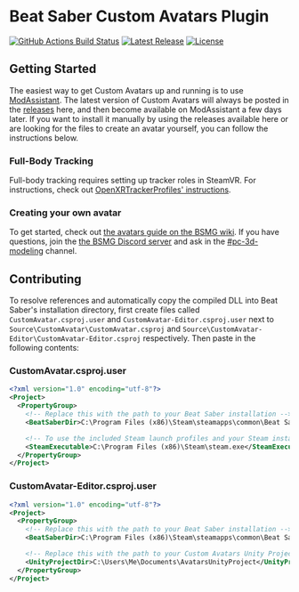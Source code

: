 # Beat Saber Custom Avatars Plugin
[![GitHub Actions Build Status](https://img.shields.io/github/actions/workflow/status/nicoco007/BeatSaberCustomAvatars/build.yml?branch=main&style=flat-square)](https://github.com/nicoco007/BeatSaberCustomAvatars/actions?query=workflow%3Abuild+branch%3Amain)
[![Latest Release](https://img.shields.io/github/v/release/nicoco007/BeatSaberCustomAvatars?style=flat-square)](https://github.com/nicoco007/BeatSaberCustomAvatars/releases/latest)
[![License](https://img.shields.io/github/license/nicoco007/BeatSaberCustomAvatars?style=flat-square)](https://github.com/nicoco007/BeatSaberCustomAvatars/blob/master/LICENSE.txt)

## Getting Started
The easiest way to get Custom Avatars up and running is to use [ModAssistant](https://github.com/Assistant/ModAssistant). The latest version of Custom Avatars will always be posted in the [releases](https://github.com/nicoco007/BeatSaberCustomAvatars/releases) here, and then become available on ModAssistant a few days later. If you want to install it manually by using the releases available here or are looking for the files to create an avatar yourself, you can follow the instructions below.

### Full-Body Tracking
Full-body tracking requires setting up tracker roles in SteamVR. For instructions, check out [OpenXRTrackerProfiles' instructions](https://github.com/nicoco007/BeatSaber-ExtraOpenXRFeatures/tree/main/OpenXRTrackerProfiles#assigning-steamvr-tracker-roles).

### Creating your own avatar
To get started, check out [the avatars guide on the BSMG wiki](https://bsmg.wiki/models/avatars-guide.html). If you have questions, join the [the BSMG Discord server](https://discord.gg/beatsabermods) and ask in the [#pc-3d-modeling](https://discord.com/channels/441805394323439646/468249466865057802) channel.

## Contributing
To resolve references and automatically copy the compiled DLL into Beat Saber's installation directory, first create files called `CustomAvatar.csproj.user` and `CustomAvatar-Editor.csproj.user` next to `Source\CustomAvatar\CustomAvatar.csproj` and `Source\CustomAvatar-Editor\CustomAvatar-Editor.csproj` respectively. Then paste in the following contents:

### CustomAvatar.csproj.user
```xml
<?xml version="1.0" encoding="utf-8"?>
<Project>
  <PropertyGroup>
    <!-- Replace this with the path to your Beat Saber installation -->
    <BeatSaberDir>C:\Program Files (x86)\Steam\steamapps\common\Beat Saber</BeatSaberDir>

    <!-- To use the included Steam launch profiles and your Steam installation isn't in the default folder, change this -->
    <SteamExecutable>C:\Program Files (x86)\Steam\steam.exe</SteamExecutable>
  </PropertyGroup>
</Project>
```

### CustomAvatar-Editor.csproj.user
```xml
<?xml version="1.0" encoding="utf-8"?>
<Project>
  <PropertyGroup>
    <!-- Replace this with the path to your Beat Saber installation -->
    <BeatSaberDir>C:\Program Files (x86)\Steam\steamapps\common\Beat Saber</BeatSaberDir>

    <!-- Replace this with the path to your Custom Avatars Unity Project or leave it empty if you don't have one -->
    <UnityProjectDir>C:\Users\Me\Documents\AvatarsUnityProject</UnityProjectDir>
  </PropertyGroup>
</Project>
```
